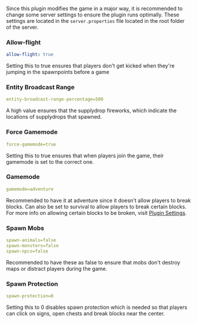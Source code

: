 Since this plugin modifies the game in a major way, it is recommended to change some server settings to ensure the plugin runs optimally. These settings are located in the `server.properties` file located in the root folder of the server.

### Allow-flight
```yaml
allow-flight: true
```
Setting this to true ensures that players don't get kicked when they're jumping in the spawnpoints before a game

### Entity Broadcast Range
```yaml
entity-broadcast-range-percentage=500
```
A high value ensures that the supplydrop fireworks, which indicate the locations of supplydrops that spawned.

### Force Gamemode
```yaml
force-gamemode=true
```
Setting this to true ensures that when players join the game, their gamemode is set to the correct one.

### Gamemode
```yaml
gamemode=adventure
```
Recommended to have it at adventure since it doesn't allow players to break blocks. Can also be set to survival to allow players to break certain blocks. For more info on allowing certain blocks to be broken, visit [Plugin Settings](/docs/04-Configuration/01-Plugin%20Settings.md).

### Spawn Mobs
```yaml
spawn-animals=false
spawn-monsters=false
spawn-npcs=false
```
Recommended to have these as false to ensure that mobs don't destroy maps or distract players during the game.

### Spawn Protection
```yaml
spawn-protection=0
```
Setting this to 0 disables spawn protection which is needed so that players can click on signs, open chests and break blocks near the center.





